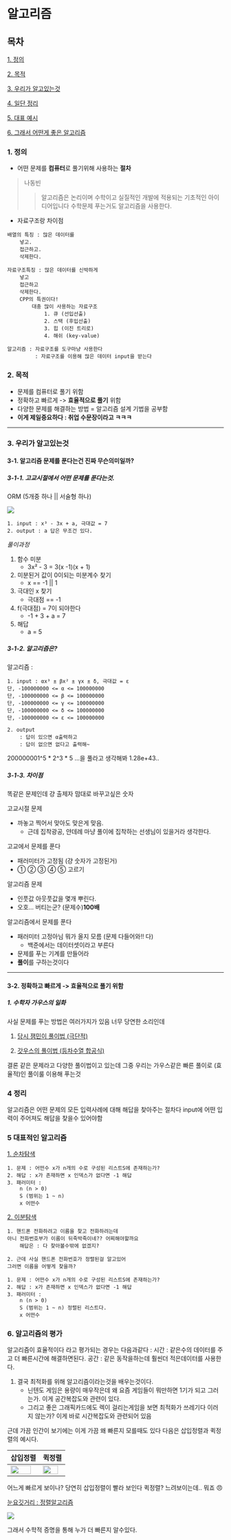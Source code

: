 # 알고리즘

## 목차
[1. 정의](#1-정의)

[2. 목적](#2-목적)

[3. 우리가 알고있는것](#3-우리가-알고있는것)

[4. 일단 정리](#4-정리)

[5. 대표 예시](#5-대표적인-알고리즘)

[6. 그래서 어떤게 좋은 알고리즘](#6-알고리즘의-평가)



### 1. 정의 
* 어떤 문제를 **컴퓨터**로 풀기위해 사용하는 **절차**
>나동빈 
>>알고리즘은 논리이며 수학이고 실질적인 개발에 적용되는 기초적인 아이디어입니다
수학문제 푸는거도 알고리즘을 사용한다.


* 자료구조랑 차이점
```
배열의 특징 : 많은 데이터를 
    넣고.
    접근하고.
    삭제한다.

자료구조특징 : 많은 데이터를 신박하게 
    넣고 
    접근하고
    삭제한다.
    CPP의 특권이다!
        대충 많이 사용하는 자료구조
            1. 큐 (선입선출)
            2. 스택 (후입선출)
            3. 힙 (이진 트리로)
            4. 해쉬 (key-value)

알고리즘 : 자료구조를 도구마냥 사용한다
         : 자료구조를 이용해 많은 데이터 input을 받는다

```
### 2. 목적
* 문제를 컴퓨터로 풀기 위함
* 정확하고 빠르게 -> **효율적으로 풀기** 위함
* 다양한 문제를 해결하는 방법 = 알고리즘 설계 기법을 공부함
* **이게 제일중요하다 : 취업 수문장이라고 ㅋㅋㅋ**

------

### 3. 우리가 알고있는것

#### 3-1. 알고리즘 문제를 푼다는건 진짜 무슨의미일까?
##### 3-1-1. 고교시절에서 어떤 문제를 푼다는것.
ORM (5개중 하나 || 서술형 하나)

![](2022-01-20-19-31-34.png)
```
1. input : x³ - 3x + a, 극대값 = 7
2. output : a 답은 무조건 있다.
```
*풀이과정*
   1. 함수 미분
      * 3x² - 3 = 3(x -1)(x + 1)
   2. 미분된거 값이 0이되는 미분계수 찾기 
      * x == -1 || 1
   3. 극대인 x 찾기
      * 극대점 == -1
   4. f(극대점) = 7이 되야한다
      * -1 + 3 + a = 7
   5. 해답
      * a = 5

##### 3-1-2. 알고리즘은?
알고리즘 : 

```
1. input : αx³ ± βx² ± γx ± δ, 극대값 = ε
단, -100000000 <= α <= 100000000
단, -100000000 <= β <= 100000000
단, -100000000 <= γ <= 100000000
단, -100000000 <= δ <= 100000000
단, -100000000 <= ε <= 100000000

2. output 
    : 답이 있으면 α출력하고
    : 답이 없으면 없다고 출력해~ 
```

200000001^5 * 2^3 * 5 ...을 풀라고 생각해봐 1.28e+43..

##### 3-1-3. 차이점
똑같은 문제인데 걍 출제자 맘대로 바꾸고싶은 숫자 

고교시절 문제
* 까놓고 찍어서 맞아도 맞은게 맞음.
  * 근데 집착광공, 얀데례 마냥 풀이에 집착하는 선생님이 있을거라 생각한다.

고교에서 문제를 푼다
* 패러미터가 고정됨 (걍 숫자가 고정된거)
* ① ② ③ ④ ⑤ 고르기

알고리즘 문제
* 인풋값 아웃풋값을 몇개 뿌린다.
* 오호... 버티는군? (문제수)**100배** 

알고리즘에서 문제를 푼다
* 패러미터 고정아님 뭐가 올지 모름 (문제 다들어와!! 다)
  * 백준에서는 데이터셋이라고 부른다 
* 문제를 푸는 기계를 만들어라
* **풀이**를 구하는것이다

------------------------

#### 3-2. 정확하고 빠르게 -> 효율적으로 풀기 위함
##### 1. 수학자 가우스의 일화
사실 문제를 푸는 방법은 여러가지가 있음 너무 당연한 소리인데

1. [당시 잼민이 풀이법 (극단적)](./1_개요_코드/1_개요_학생의풀이_1.cpp)

2. [갓우스의 풀이법 (등차수열 합공식)](./1_개요_코드/1_개요_가우스풀이법_등차수열합공식_1.cpp)


결론 같은 문제라고 다양한 풀이법이고 있는데
그중 우리는 가우스같은  빠른 풀이로 (효율적)인 풀이룰
이용해 푸는것

### 4 정리
알고리즘은 어떤 문제의 모든 입력사례에 대해 해답을 찾아주는 절차다
input에 어떤 입력이 주어져도 해답을 찾을수 있어야함

### 5 대표적인 알고리즘

[1. 순차탐색](./1_개요_코드/1_개요_순차탐색_1.cpp)

```
1. 문제 : 어떤수 x가 n개의 수로 구성된 리스트S에 존재하는가?
2. 해답 : x가 존재하면 x 인덱스가 없다면 -1 해답
3. 패러미터 : 
    n (n > 0)
    S (범위는 1 ~ n)
    x 어떤수
```


[2. 이분탐색](./1_개요_코드/1_개요_이분탐색_1.cpp)

```
1. 핸드폰 전화하려고 이름을 찾고 전화하려는데
아니 전화번호부가 이름이 뒤죽박죽이네?? 어찌해야할까요
    해답은 : 다 찾아볼수밖에 없겠지?

2. 근데 사실 핸드폰 전화번호가 정렬된걸 알고있어
그러면 이름을 어떻게 찾을까?
```

```
1. 문제 : 어떤수 x가 n개의 수로 구성된 리스트S에 존재하는가?
2. 해답 : x가 존재하면 x 인덱스가 없다면 -1 해답
3. 패러미터 : 
    n (n > 0)
    S (범위는 1 ~ n) 정렬된 리스트다. 
    x 어떤수
```

### 6. 알고리즘의 평가
알고리즘이 효율적이다 라고 평가되는 경우는 다음과같다
    : 시간 : 같은수의 데이터를 주고 더 빠른시간에 해결하면된다.
    공간 : 같은 동작을하는데 훨씬더 적은데이터를 사용한다.

1. 결국 최적화를 위해 알고리즘이라는것을 배우는것이다.
    * 닌텐도 게임은 용량이 매우작은데 왜 요즘 게임들이 뭐만하면 1기가 되고 그러는가.
이게 공간복잡도와 관련이 있다.
   * 그리고 좋은 그래픽카드에도 렉이 걸리는게임을 보면 최적화가 쓰레기다 이러지 않는가? 이게 바로 시간복잡도와 관련되어 있음


근데 가끔 인간이 보기에는 이게 가끔 왜 빠른지 모를때도 있다
다음은 삽입정렬과 퀵정렬의 예시다.

| 삽입정렬                                                                           | 퀵정렬                                                                             |
| :--------------------------------------------------------------------------------- | :--------------------------------------------------------------------------------- |
| <img src="https://media.giphy.com/media/W4Hi8ot8XHtKgrndSv/giphy.gif" width="89%"> | <img src="https://media.giphy.com/media/AH0HNTCqmuujn1Rnt1/giphy.gif" width="89%"> |

어느게 빠르게 보이나?
당연히 삽입정렬이 빨라 보인다 
퀵정렬? 느려보이는데.. 뭐죠 :angry:

[눈요깃거리 : 정렬알고리즘](https://www.youtube.com/watch?v=kPRA0W1kECg&t=159s)

![](2022-01-21-13-54-16.png)

그래서 수학적 증명을 통해 누가 더 빠른지 알수있다.
